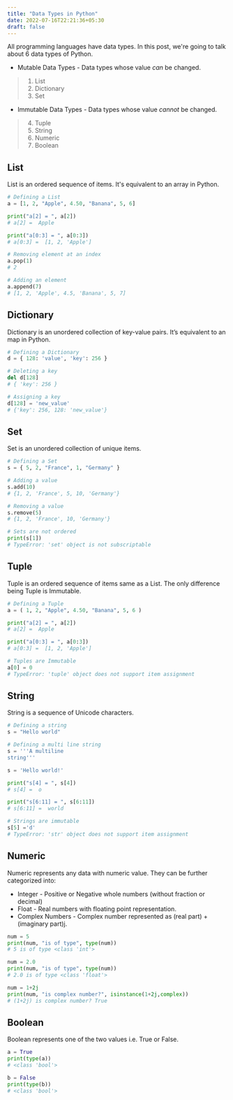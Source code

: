 ```yaml
---
title: "Data Types in Python"
date: 2022-07-16T22:21:36+05:30
draft: false
---
```


All programming languages have data types. In this post, we're going to talk about 6 data types of Python.

- Mutable Data Types - Data types whose value *can* be changed.
> 1. List
> 2. Dictionary
> 3. Set
- Immutable Data Types - Data types whose value *cannot* be changed.
> 4. Tuple
> 5. String
> 6. Numeric
> 7. Boolean

## List

List is an ordered sequence of items. It's equivalent to an array in Python.

```python
# Defining a List
a = [1, 2, "Apple", 4.50, "Banana", 5, 6]

print("a[2] = ", a[2])
# a[2] =  Apple

print("a[0:3] = ", a[0:3])
# a[0:3] =  [1, 2, 'Apple']

# Removing element at an index
a.pop(1)
# 2

# Adding an element
a.append(7)
# [1, 2, 'Apple', 4.5, 'Banana', 5, 7]
```

## Dictionary

Dictionary is an unordered collection of key-value pairs. It’s equivalent to an map in Python.

```python
# Defining a Dictionary
d = { 128: 'value', 'key': 256 }

# Deleting a key
del d[128]
# { 'key': 256 }

# Assigning a key
d[128] = 'new_value'
# {'key': 256, 128: 'new_value'}
```

## Set

Set is an unordered collection of unique items.

```python
# Defining a Set
s = { 5, 2, "France", 1, "Germany" }

# Adding a value
s.add(10)
# {1, 2, 'France', 5, 10, 'Germany'}

# Removing a value
s.remove(5)
# {1, 2, 'France', 10, 'Germany'}

# Sets are not ordered
print(s[1])
# TypeError: 'set' object is not subscriptable
```

## Tuple

Tuple is an ordered sequence of items same as a List. The only difference being Tuple is Immutable.

```python
# Defining a Tuple
a = ( 1, 2, "Apple", 4.50, "Banana", 5, 6 )

print("a[2] = ", a[2])
# a[2] =  Apple

print("a[0:3] = ", a[0:3])
# a[0:3] =  [1, 2, 'Apple']

# Tuples are Immutable
a[0] = 0
# TypeError: 'tuple' object does not support item assignment
```

## String

String is a sequence of Unicode characters.

```python
# Defining a string
s = "Hello world"

# Defining a multi line string
s = '''A multiline
string'''

s = 'Hello world!'

print("s[4] = ", s[4])
# s[4] =  o

print("s[6:11] = ", s[6:11])
# s[6:11] =  world

# Strings are immutable
s[5] ='d'
# TypeError: 'str' object does not support item assignment
```

## Numeric
Numeric represents any data with numeric value. They can be further categorized into:

- Integer - Positive or Negative whole numbers (without fraction or decimal)
- Float - Real numbers with floating point representation.
- Complex Numbers - Complex number represented as (real part) + (imaginary part)j.

```python
num = 5
print(num, "is of type", type(num))
# 5 is of type <class 'int'>

num = 2.0
print(num, "is of type", type(num))
# 2.0 is of type <class 'float'>

num = 1+2j
print(num, "is complex number?", isinstance(1+2j,complex))
# (1+2j) is complex number? True
```

## Boolean

Boolean represents one of the two values i.e. True or False.

```python
a = True
print(type(a))
# <class 'bool'>

b = False
print(type(b))
# <class 'bool'>
```
